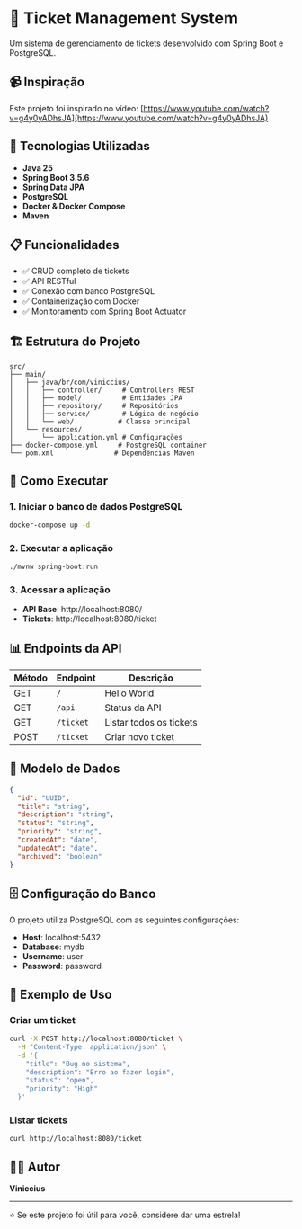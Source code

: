 # 🎫 Ticket Management System

Um sistema de gerenciamento de tickets desenvolvido com Spring Boot e PostgreSQL.

## 📹 Inspiração

Este projeto foi inspirado no vídeo: [https://www.youtube.com/watch?v=g4y0yADhsJA](https://www.youtube.com/watch?v=g4y0yADhsJA)

## 🚀 Tecnologias Utilizadas

- **Java 25**
- **Spring Boot 3.5.6**
- **Spring Data JPA**
- **PostgreSQL**
- **Docker & Docker Compose**
- **Maven**

## 📋 Funcionalidades

- ✅ CRUD completo de tickets
- ✅ API RESTful
- ✅ Conexão com banco PostgreSQL
- ✅ Containerização com Docker
- ✅ Monitoramento com Spring Boot Actuator

## 🏗️ Estrutura do Projeto

```
src/
├── main/
│   ├── java/br/com/viniccius/
│   │   ├── controller/     # Controllers REST
│   │   ├── model/          # Entidades JPA
│   │   ├── repository/     # Repositórios
│   │   ├── service/        # Lógica de negócio
│   │   └── web/           # Classe principal
│   └── resources/
│       └── application.yml # Configurações
├── docker-compose.yml     # PostgreSQL container
└── pom.xml               # Dependências Maven
```

## 🐳 Como Executar

### 1. Iniciar o banco de dados PostgreSQL

```bash
docker-compose up -d
```

### 2. Executar a aplicação

```bash
./mvnw spring-boot:run
```

### 3. Acessar a aplicação

- **API Base**: http://localhost:8080/
- **Tickets**: http://localhost:8080/ticket

## 📊 Endpoints da API

| Método | Endpoint  | Descrição               |
| ------ | --------- | ----------------------- |
| GET    | `/`       | Hello World             |
| GET    | `/api`    | Status da API           |
| GET    | `/ticket` | Listar todos os tickets |
| POST   | `/ticket` | Criar novo ticket       |

## 📝 Modelo de Dados

```json
{
  "id": "UUID",
  "title": "string",
  "description": "string",
  "status": "string",
  "priority": "string",
  "createdAt": "date",
  "updatedAt": "date",
  "archived": "boolean"
}
```

## 🗄️ Configuração do Banco

O projeto utiliza PostgreSQL com as seguintes configurações:

- **Host**: localhost:5432
- **Database**: mydb
- **Username**: user
- **Password**: password

## 🧪 Exemplo de Uso

### Criar um ticket

```bash
curl -X POST http://localhost:8080/ticket \
  -H "Content-Type: application/json" \
  -d '{
    "title": "Bug no sistema",
    "description": "Erro ao fazer login",
    "status": "open",
    "priority": "High"
  }'
```

### Listar tickets

```bash
curl http://localhost:8080/ticket
```

## 👨‍💻 Autor

**Viniccius**

---

⭐ Se este projeto foi útil para você, considere dar uma estrela!

